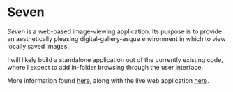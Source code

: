 # Seven

_Seven_ is a web-based image-viewing application. Its purpose is to provide an aesthetically pleasing digital-gallery-esque environment in which to view locally saved images.

I will likely build a standalone application out of the currently existing code, where I expect to add in-folder browsing through the user interface.

More information found [here](http://v-os.ca/seven), along with the live web application [here](http://v-os.ca/x/seven).